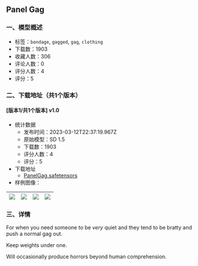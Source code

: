 ## Panel Gag
### 一、模型概述

- 标签：`bondage`, `gagged`, `gag`, `clothing`
- 下载数：1903
- 收藏人数：306
- 评论人数：0
- 评分人数：4
- 评分：5

### 二、下载地址（共1个版本）

#### [版本1/共1个版本] v1.0

- 统计数据
  - 发布时间：2023-03-12T22:37:19.967Z
  - 原始模型：SD 1.5
  - 下载数：1903
  - 评分人数：4
  - 评分：5
- 下载地址
  - [PanelGag.safetensors](https://civitai.com/api/download/models/22290)
- 样例图像：

| <img src="https://image.civitai.com/xG1nkqKTMzGDvpLrqFT7WA/688a4171-ceee-4223-36f2-b4507eec7d00/width=450/239676.jpeg" /> | <img src="https://image.civitai.com/xG1nkqKTMzGDvpLrqFT7WA/25b7bd4b-f234-407e-e253-c54d34577200/width=450/239686.jpeg" /> | <img src="https://image.civitai.com/xG1nkqKTMzGDvpLrqFT7WA/a17a7687-7f16-499b-08e7-462933da5300/width=450/239685.jpeg" /> | <img src="https://image.civitai.com/xG1nkqKTMzGDvpLrqFT7WA/92a25c2b-d707-4332-8988-e3a798de6a00/width=450/239684.jpeg" /> |
| ---- | ---- | ---- | ---- |


### 三、详情
<p>For when you need someone to be <em>very </em>quiet and they tend to be bratty and push a normal gag out.</p><p>Keep weights under one.</p><p>Will occasionally produce horrors beyond human comprehension.</p>
